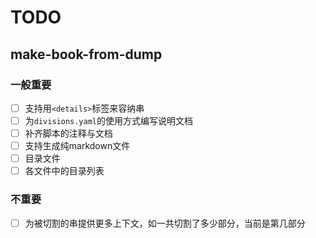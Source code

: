 # TODO

## make-book-from-dump

### 一般重要

* [ ] 支持用`<details>`标签来容纳串
* [ ] 为`divisions.yaml`的使用方式编写说明文档
* [ ] 补齐脚本的注释与文档
* [ ] 支持生成纯markdown文件
* [ ] 目录文件
* [ ] 各文件中的目录列表

### 不重要

* [ ] 为被切割的串提供更多上下文，如一共切割了多少部分，当前是第几部分